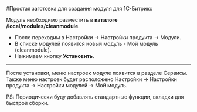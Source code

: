 #Простая заготовка для создания модуля для 1С-Битрикс

Модуль необходимо разместить в **каталоге /local/modules/cleanmodule**.

+ После переходим в Настройки -> Настройки продукта -> Модули.
+ В списке модулей появится новый модуль - Мой модуль (cleanmodule).
+ Нажимаем кнопку **Установить**.

____


После установки, меню настроек модуле появится в разделе Сервисы.
Также меню настроек будет расположено Настройки -> Настройки продукта -> Настройки модулей -> Мой модуль.

PS: Периодически буду добавлять стандартные функции, вкладки для быстрой сборки.